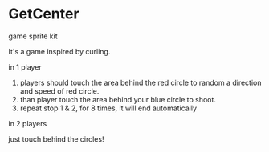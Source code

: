 GetCenter
=========

game sprite kit

It's a game inspired by curling.

in 1 player
  1. players should touch the area behind the red circle to random a direction and speed of red circle.
  2. than player touch the area behind your blue circle to shoot.
  3. repeat stop 1 & 2, for 8 times, it will end automatically

in 2 players

  just touch behind the circles!
